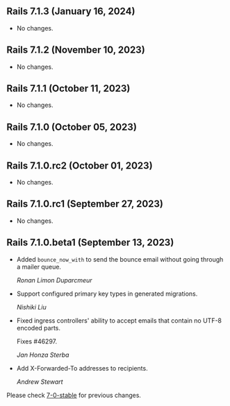 ## Rails 7.1.3 (January 16, 2024) ##

*   No changes.


## Rails 7.1.2 (November 10, 2023) ##

*   No changes.


## Rails 7.1.1 (October 11, 2023) ##

*   No changes.


## Rails 7.1.0 (October 05, 2023) ##

*   No changes.


## Rails 7.1.0.rc2 (October 01, 2023) ##

*   No changes.


## Rails 7.1.0.rc1 (September 27, 2023) ##

*   No changes.


## Rails 7.1.0.beta1 (September 13, 2023) ##

*   Added `bounce_now_with` to send the bounce email without going through a mailer queue.

    *Ronan Limon Duparcmeur*

*   Support configured primary key types in generated migrations.

    *Nishiki Liu*

*   Fixed ingress controllers' ability to accept emails that contain no UTF-8 encoded parts.

    Fixes #46297.

    *Jan Honza Sterba*

*   Add X-Forwarded-To addresses to recipients.

    *Andrew Stewart*

Please check [7-0-stable](https://github.com/rails/rails/blob/7-0-stable/actionmailbox/CHANGELOG.md) for previous changes.

